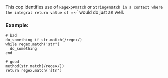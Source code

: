 This cop identifies use of `Regexp#match` or `String#match in a context
where the integral return value of `=~` would do just as well.

### Example:
    # bad
    do_something if str.match(/regex/)
    while regex.match('str')
      do_something
    end

    # good
    method(str.match(/regex/))
    return regex.match('str')